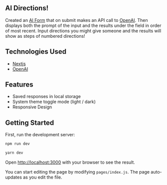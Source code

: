 ## AI Directions!

Created an [AI Form](https://open-ai-git-main-johnnie71.vercel.app/) that on submit makes an API call to [OpenAI](https://beta.openai.com/overview). Then displays both the prompt of the input and the results under the field in order of most recent. Input directions you might give someone and the results will show as steps of numbered directions!

## Technologies Used

- [Nextjs](https://nextjs.org/)
- [OpenAI](https://chakra-ui.com/)

## Features

- Saved responses in local storage
- System theme toggle mode (light / dark)
- Responsive Design

## Getting Started

First, run the development server:

```bash
npm run dev

yarn dev
```

Open [http://localhost:3000](http://localhost:3000) with your browser to see the result.

You can start editing the page by modifying `pages/index.js`. The page auto-updates as you edit the file.
